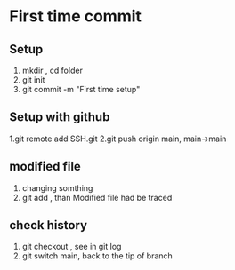 # First time commit

## Setup
1. mkdir <folder>, cd folder
2. git init
3. git commit -m "First time setup"
## Setup with github
1.git remote add <origin> SSH.git
2.git push origin main, main->main
## modified file
1. changing somthing
2. git add <file>, than Modified file had be traced
## check history
1. git checkout <id>, <id> see in git log 
2. git switch main, back to the tip of branch


